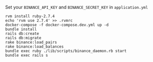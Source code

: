 Set your `BINANCE_API_KEY` and `BINANCE_SECRET_KEY` in  `application.yml`

```
rvm install ruby-2.7.4
echo 'rvm use 2.7.4' >> .rvmrc
docker-compose -f docker-compose.dev.yml up -d
bundle install
rails db:create
rails db:migrate
rake binance:load_pairs
rake binance:load_balances
bundle exec ruby ./lib/scripts/binance_daemon.rb start
bundle exec rails s
```
